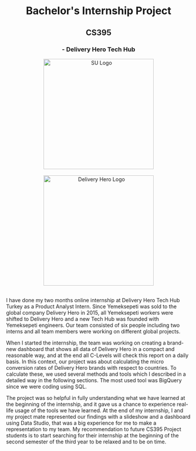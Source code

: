 <h1 align="center"> Bachelor's Internship Project </h1>
<h2 align="center">  CS395 </h2>
<h3 align="center"> - Delivery Hero Tech Hub </h3>


<div align="center">
    <img src="https://sabanciuniv.edu/themes/custom/su/logo.svg" alt="SU Logo" width="300"/>
</div>
<br>
<div align="center">
    <img src="https://d2h6a0o5wtvbq1.cloudfront.net/wp-content/uploads/2022/04/Delivery_Hero_food_delivery_logo.svg_.png" alt="Delivery Hero Logo" width="300"/>
</div>

<br>

I have done my two months online internship at Delivery Hero Tech Hub Turkey as a Product 
Analyst Intern. Since Yemeksepeti was sold to the global company Delivery Hero in 2015, all Yemeksepeti 
workers were shifted to Delivery Hero and a new Tech Hub was founded with Yemeksepeti engineers. Our 
team consisted of six people including two interns and all team members were working on different global 
projects.  

When I started the internship, the team was working on creating a brand-new dashboard that shows 
all data of Delivery Hero in a compact and reasonable way, and at the end all C-Levels will check this report 
on a daily basis. In this context, our project was about calculating the micro conversion rates of Delivery 
Hero brands with respect to countries. To calculate these, we used several methods and tools which I 
described in a detailed way in the following sections. The most used tool was BigQuery since we were coding 
using SQL.  

The project was so helpful in fully understanding what we have learned at the beginning of the 
internship, and it gave us a chance to experience real-life usage of the tools we have learned. At the end of 
my internship, I and my project mate represented our findings with a slideshow and a dashboard using Data 
Studio, that was a big experience for me to make a representation to my team. My recommendation to future 
CS395 Project students is to start searching for their internship at the beginning of the second semester of 
the third year to be relaxed and to be on time. 
